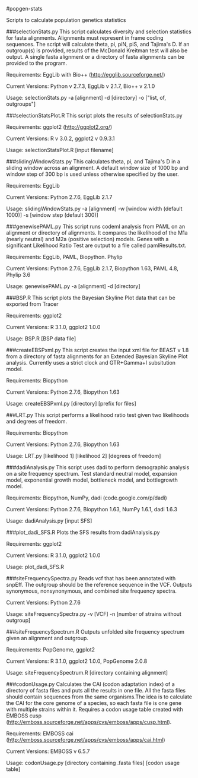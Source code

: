 #popgen-stats

Scripts to calculate population genetics statistics

###selectionStats.py
This script calculates diversity and selection statistics for fasta alignments. Alignments must represent in frame coding sequences. The script will calculate theta, pi, piN, piS, and Tajima's D. If an outgroup(s) is provided, results of the McDonald Kreitman test will also be output. A single fasta alignment or a directory of fasta alignments can be provided to the program.

Requirements: EggLib with Bio++ (http://egglib.sourceforge.net/)

Current Versions: Python v 2.7.3, EggLib v 2.1.7, Bio++ v 2.1.0

Usage:
selectionStats.py -a [alignment] -d [directory] -o ["list, of, outgroups"]

###selectionStatsPlot.R
This script plots the results of selectionStats.py

Requirements: ggplot2 (http://ggplot2.org/)

Current Versions: R v 3.0.2, ggplot2 v 0.9.3.1

Usage:
selectionStatsPlot.R [input filename]

###slidingWindowStats.py
This calculates theta, pi, and Tajima's D in a sliding window across an alignment. A default window size of 1000 bp and window step of 300 bp is used unless otherwise specified by the user.

Requirements: EggLib 

Current Versions: Python 2.7.6, EggLib 2.1.7

Usage:
slidingWindowStats.py -a [alignment] -w [window width (default 1000)] -s [window step (default 300)]

###genewisePAML.py
This script runs codeml analysis from PAML on an alignment or directory of alignments. It compares the likelihood of the M1a (nearly neutral) and M2a (positive selection) models. Genes with a significant Likelihood Ratio Test are output to a file called pamlResults.txt.

Requirements: EggLib, PAML, Biopython. Phylip

Current Versions: Python 2.7.6, EggLib 2.1.7, Biopython 1.63, PAML 4.8, Phylip 3.6

Usage:
genewisePAML.py -a [alignment] -d [directory]

###BSP.R
This script plots the Bayesian Skyline Plot data that can be exported from
Tracer

Requirements: ggplot2

Current Versions: R 3.1.0, ggplot2 1.0.0

Usage:
BSP.R [BSP data file]

###createEBSPxml.py
This script creates the input xml file for BEAST v 1.8 from a directory of 
fasta alignments for an Extended Bayesian Skyline Plot analysis. Currently uses
a strict clock and GTR+Gamma+I subsitution model.

Requirements: Biopython

Current Versions: Python 2.7.6, Biopython 1.63

Usage:
createEBSPxml.py [directory] [prefix for files]

###LRT.py
This script performs a likelihood ratio test given two likelihoods and degrees
of freedom.

Requirements: Biopython

Current Versions: Python 2.7.6, Biopython 1.63

Usage:
LRT.py [likelihood 1] [likelihood 2] [degrees of freedom]

###dadiAnalysis.py
This script uses dadi to perform demographic analysis on a site frequency 
spectrum. Test standard neutral model, expansion model, exponential growth
model, bottleneck model, and bottlegrowth model. 

Requirements: Biopython, NumPy, dadi (code.google.com/p/dadi)

Current Versions: Python 2.7.6, Biopython 1.63, NumPy 1.6.1, dadi 1.6.3

Usage:
dadiAnalysis.py [input SFS]

###plot_dadi_SFS.R
Plots the SFS results from dadiAnalysis.py

Requirements: ggplot2

Current Versions: R 3.1.0, ggplot2 1.0.0

Usage:
plot_dadi_SFS.R

###siteFrequencySpectra.py
Reads vcf that has been annotated with snpEff. The outgroup should be the
reference sequence in the VCF. Outputs synonymous, nonsynonymous, and combined
site frequency spectra.

Current Versions: Python 2.7.6

Usage:
siteFrequencySpectra.py -v [VCF] -n [number of strains without outgroup]

###siteFrequencySpectrum.R
Outputs unfolded site frequency spectrum given an alignment and outgroup.

Requirements: PopGenome, ggplot2

Current Versions: R 3.1.0, ggplot2 1.0.0, PopGenome 2.0.8

Usage:
siteFrequencySpectrum.R [directory containing alignment]

###codonUsage.py
Calculates the CAI (codon adaptation index) of a directory of fasta files and puts all the results in one file.
All the fasta files should contain sequences from the same organisms.The idea is to calculate the CAI for the core genome
of a species, so each fasta file is one gene with multiple strains within it.
Requires a codon usage table created with EMBOSS cusp (http://emboss.sourceforge.net/apps/cvs/emboss/apps/cusp.html).

Requirements: EMBOSS cai (http://emboss.sourceforge.net/apps/cvs/emboss/apps/cai.html)

Current Versions: EMBOSS v 6.5.7

Usage:
codonUsage.py [directory containing .fasta files] [codon usage table]
